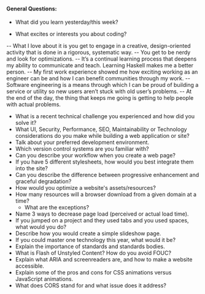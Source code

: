 #### General Questions:

* What did you learn yesterday/this week?

* What excites or interests you about coding?

-- What I love about it is you get to engage in a creative, design-oriented activity that is done in a rigorous, systematic way. 
-- You get to be nerdy and look for optimizations. 
-- It’s a continual learning process that deepens my ability to communicate and teach. Learning Haskell makes me a better person. 
-- My first work experience showed me how exciting working as an engineer can be and how I can benefit communities through my work. 
-- Software engineering is a means through which I can be proud of building a service or utility so new users aren’t stuck with old user’s problems.
-- At the end of the day, the thing that keeps me going is getting to help people with actual problems. 

* What is a recent technical challenge you experienced and how did you solve it?
* What UI, Security, Performance, SEO, Maintainability or Technology considerations do you make while building a web application or site?
* Talk about your preferred development environment.
* Which version control systems are you familiar with?
* Can you describe your workflow when you create a web page?
* If you have 5 different stylesheets, how would you best integrate them into the site?
* Can you describe the difference between progressive enhancement and graceful degradation?
* How would you optimize a website's assets/resources?
* How many resources will a browser download from a given domain at a time?
  * What are the exceptions?
* Name 3 ways to decrease page load (perceived or actual load time).
* If you jumped on a project and they used tabs and you used spaces, what would you do?
* Describe how you would create a simple slideshow page.
* If you could master one technology this year, what would it be?
* Explain the importance of standards and standards bodies.
* What is Flash of Unstyled Content? How do you avoid FOUC?
* Explain what ARIA and screenreaders are, and how to make a website accessible.
* Explain some of the pros and cons for CSS animations versus JavaScript animations.
* What does CORS stand for and what issue does it address?